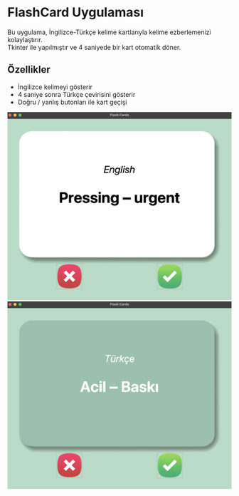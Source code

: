 # FlashCard Uygulaması

Bu uygulama, İngilizce-Türkçe kelime kartlarıyla kelime ezberlemenizi kolaylaştırır.  
Tkinter ile yapılmıştır ve 4 saniyede bir kart otomatik döner.

## Özellikler
- İngilizce kelimeyi gösterir
- 4 saniye sonra Türkçe çevirisini gösterir
- Doğru / yanlış butonları ile kart geçişi

![Uygulama Görseli](images/screenshot.png)
![Uygulama Görseli](images/screenshot2.png)